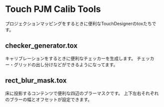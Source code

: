 # Touch PJM Calib Tools
プロジェクションマッピングをするときに便利なTouchDesignerのtoxたちです。

## checker_generator.tox
キャリブレーションをするときに便利なチェッカーを生成します。
チェッカー・グリッドの出し分けなどができるようになってます。

## rect_blur_mask.tox
床に投影するコンテンツで便利な四辺のブラーマスクです。
上下左右それぞれのブラーの幅とオフセットが設定できます。
